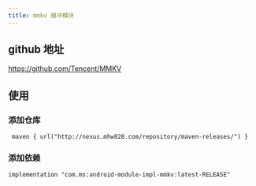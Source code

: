 ```yaml
---
title: mmkv 缓冲模块
---
```



## github 地址

https://github.com/Tencent/MMKV


## 使用

### 添加仓库

     maven { url("http://nexus.mhw828.com/repository/maven-releases/") }

### 添加依赖

    implementation "com.ms:android-module-impl-mmkv:latest-RELEASE"
